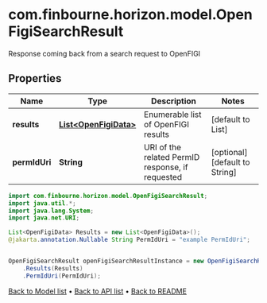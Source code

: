 # com.finbourne.horizon.model.OpenFigiSearchResult
Response coming back from a search request to OpenFIGI

## Properties

Name | Type | Description | Notes
------------ | ------------- | ------------- | -------------
**results** | [**List&lt;OpenFigiData&gt;**](OpenFigiData.md) | Enumerable list of OpenFIGI results | [default to List<OpenFigiData>]
**permIdUri** | **String** | URI of the related PermID response, if requested | [optional] [default to String]

```java
import com.finbourne.horizon.model.OpenFigiSearchResult;
import java.util.*;
import java.lang.System;
import java.net.URI;

List<OpenFigiData> Results = new List<OpenFigiData>();
@jakarta.annotation.Nullable String PermIdUri = "example PermIdUri";


OpenFigiSearchResult openFigiSearchResultInstance = new OpenFigiSearchResult()
    .Results(Results)
    .PermIdUri(PermIdUri);
```


[Back to Model list](../README.md#documentation-for-models) &#8226; [Back to API list](../README.md#documentation-for-api-endpoints) &#8226; [Back to README](../README.md)
